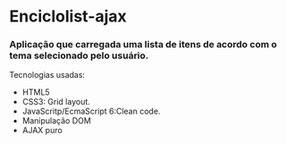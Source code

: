 # Enciclolist-ajax
### Aplicação que carregada uma lista de itens de acordo com o tema selecionado pelo usuário. 

Tecnologias usadas: 
- HTML5
- CSS3: Grid layout.
- JavaScritp/EcmaScript 6:Clean code.
- Manipulação DOM
- AJAX puro
